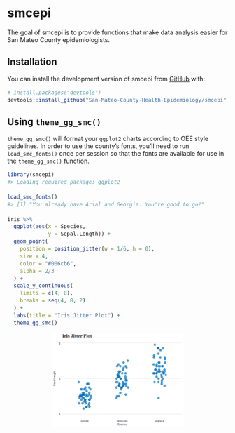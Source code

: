 
<!-- README.md is generated from README.Rmd. Please edit that file -->

# smcepi

<!-- badges: start -->
<!-- badges: end -->

The goal of smcepi is to provide functions that make data analysis
easier for San Mateo County epidemiologists.

## Installation

You can install the development version of smcepi from
[GitHub](https://github.com/) with:

``` r
# install.packages("devtools")
devtools::install_github("San-Mateo-County-Health-Epidemiology/smcepi")
```

## Using `theme_gg_smc()`

`theme_gg_smc()` will format your `ggplot2` charts according to OEE
style guidelines. In order to use the county’s fonts, you’ll need to run
`load_smc_fonts()` once per session so that the fonts are available for
use in the `theme_gg_smc()` function.

``` r
library(smcepi)
#> Loading required package: ggplot2

load_smc_fonts()
#> [1] "You already have Arial and Georgia. You're good to go!"

iris %>% 
  ggplot(aes(x = Species, 
             y = Sepal.Length)) +
  geom_point(
    position = position_jitter(w = 1/6, h = 0),
    size = 4, 
    color = "#006cb6", 
    alpha = 2/3
  ) +
  scale_y_continuous(
    limits = c(4, 8),
    breaks = seq(4, 8, 2)
  ) + 
  labs(title = "Iris Jitter Plot") + 
  theme_gg_smc()
```

<img src="man/figures/README-example-1.png" width="60%" style="display: block; margin: auto;" />
